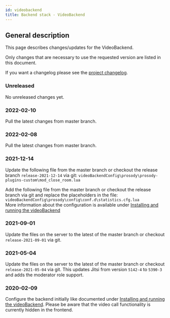 ```yaml
---
id: videobackend
title: Backend stack - VideoBackend
---
```


## General description

This page describes changes/updates for the VideoBackend.

Only changes that are necessary to use the requested version are listed in this document.

If you want a changelog please see the [project changelog](https://github.com/CaritasDeutschland/caritas-onlineBeratung-videoBackend/blob/master/CHANGELOG.md).

### Unreleased

No unreleased changes yet.

### 2022-02-10

Pull the latest changes from master branch.

### 2022-02-08

Pull the latest changes from master branch.

### 2021-12-14

Update the following file from the master branch or checkout the release branch `release-2021-12-14` via git: `videoBackendConfig\prosody\prosody-plugins-custom\mod_close_room.lua`

Add the following file from the master branch or checkout the release branch via git and replace the placeholders in the file: `videoBackendConfig\prosody\config\conf.d\statistics.cfg.lua` \
More information about the configuration is available under [Installing and running the videoBackend](videobackend.md)

### 2021-09-01

Update the files on the server to the latest of the master branch or checkout `release-2021-09-01` via git.

### 2021-05-04

Update the files on the server to the latest of the master branch or checkout `release-2021-05-04` via git. This updates Jitsi from version `5142-4` to `5390-3` and adds the moderator role support.

### 2020-02-09

Configure the backend initially like documented under [Installing and running the videoBackend](../backend/videobackend.md).
Please be aware that the video call functionality is currently hidden in the frontend.

